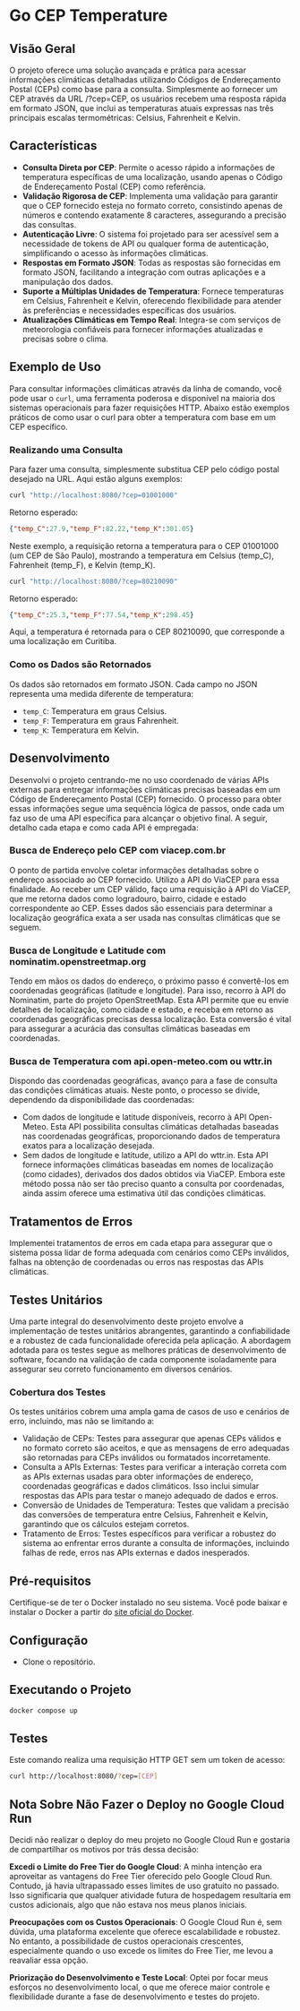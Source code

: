 # Go CEP Temperature

## Visão Geral

O projeto oferece uma solução avançada e prática para acessar informações climáticas detalhadas utilizando Códigos de Endereçamento Postal (CEPs) como base para a consulta. Simplesmente ao fornecer um CEP através da URL /?cep=CEP, os usuários recebem uma resposta rápida em formato JSON, que inclui as temperaturas atuais expressas nas três principais escalas termométricas: Celsius, Fahrenheit e Kelvin.

## Características

- **Consulta Direta por CEP**: Permite o acesso rápido a informações de temperatura específicas de uma localização, usando apenas o Código de Endereçamento Postal (CEP) como referência.
- **Validação Rigorosa de CEP**: Implementa uma validação para garantir que o CEP fornecido esteja no formato correto, consistindo apenas de números e contendo exatamente 8 caracteres, assegurando a precisão das consultas.
- **Autenticação Livre**: O sistema foi projetado para ser acessível sem a necessidade de tokens de API ou qualquer forma de autenticação, simplificando o acesso às informações climáticas.
- **Respostas em Formato JSON**: Todas as respostas são fornecidas em formato JSON, facilitando a integração com outras aplicações e a manipulação dos dados.
- **Suporte a Múltiplas Unidades de Temperatura**: Fornece temperaturas em Celsius, Fahrenheit e Kelvin, oferecendo flexibilidade para atender às preferências e necessidades específicas dos usuários.
- **Atualizações Climáticas em Tempo Real**: Integra-se com serviços de meteorologia confiáveis para fornecer informações atualizadas e precisas sobre o clima.

## Exemplo de Uso

Para consultar informações climáticas através da linha de comando, você pode usar o `curl`, uma ferramenta poderosa e disponível na maioria dos sistemas operacionais para fazer requisições HTTP. Abaixo estão exemplos práticos de como usar o curl para obter a temperatura com base em um CEP específico.

### Realizando uma Consulta

Para fazer uma consulta, simplesmente substitua CEP pelo código postal desejado na URL. Aqui estão alguns exemplos:

```bash
curl "http://localhost:8080/?cep=01001000"
```

Retorno esperado:

```json
{"temp_C":27.9,"temp_F":82.22,"temp_K":301.05}
```

Neste exemplo, a requisição retorna a temperatura para o CEP 01001000 (um CEP de São Paulo), mostrando a temperatura em Celsius (temp_C), Fahrenheit (temp_F), e Kelvin (temp_K).

```bash
curl "http://localhost:8080/?cep=80210090"
```

Retorno esperado:

```json
{"temp_C":25.3,"temp_F":77.54,"temp_K":298.45}
```

Aqui, a temperatura é retornada para o CEP 80210090, que corresponde a uma localização em Curitiba.

### Como os Dados são Retornados

Os dados são retornados em formato JSON. Cada campo no JSON representa uma medida diferente de temperatura:

- `temp_C`: Temperatura em graus Celsius.
- `temp_F`: Temperatura em graus Fahrenheit.
- `temp_K`: Temperatura em Kelvin.

## Desenvolvimento

Desenvolvi o projeto centrando-me no uso coordenado de várias APIs externas para entregar informações climáticas precisas baseadas em um Código de Endereçamento Postal (CEP) fornecido. O processo para obter essas informações segue uma sequência lógica de passos, onde cada um faz uso de uma API específica para alcançar o objetivo final. A seguir, detalho cada etapa e como cada API é empregada:

### Busca de Endereço pelo CEP com viacep.com.br

O ponto de partida envolve coletar informações detalhadas sobre o endereço associado ao CEP fornecido. Utilizo a API do ViaCEP para essa finalidade. Ao receber um CEP válido, faço uma requisição à API do ViaCEP, que me retorna dados como logradouro, bairro, cidade e estado correspondente ao CEP. Esses dados são essenciais para determinar a localização geográfica exata a ser usada nas consultas climáticas que se seguem.

### Busca de Longitude e Latitude com nominatim.openstreetmap.org

Tendo em mãos os dados do endereço, o próximo passo é convertê-los em coordenadas geográficas (latitude e longitude). Para isso, recorro à API do Nominatim, parte do projeto OpenStreetMap. Esta API permite que eu envie detalhes de localização, como cidade e estado, e receba em retorno as coordenadas geográficas precisas dessa localização. Esta conversão é vital para assegurar a acurácia das consultas climáticas baseadas em coordenadas.

### Busca de Temperatura com api.open-meteo.com ou wttr.in

Dispondo das coordenadas geográficas, avanço para a fase de consulta das condições climáticas atuais. Neste ponto, o processo se divide, dependendo da disponibilidade das coordenadas:

- Com dados de longitude e latitude disponíveis, recorro à API Open-Meteo. Esta API possibilita consultas climáticas detalhadas baseadas nas coordenadas geográficas, proporcionando dados de temperatura exatos para a localização desejada.
- Sem dados de longitude e latitude, utilizo a API do wttr.in. Esta API fornece informações climáticas baseadas em nomes de localização (como cidades), derivados dos dados obtidos via ViaCEP. Embora este método possa não ser tão preciso quanto a consulta por coordenadas, ainda assim oferece uma estimativa útil das condições climáticas.

## Tratamentos de Erros

Implementei tratamentos de erros em cada etapa para assegurar que o sistema possa lidar de forma adequada com cenários como CEPs inválidos, falhas na obtenção de coordenadas ou erros nas respostas das APIs climáticas.

## Testes Unitários

Uma parte integral do desenvolvimento deste projeto envolve a implementação de testes unitários abrangentes, garantindo a confiabilidade e a robustez de cada funcionalidade oferecida pela aplicação. A abordagem adotada para os testes segue as melhores práticas de desenvolvimento de software, focando na validação de cada componente isoladamente para assegurar seu correto funcionamento em diversos cenários.

### Cobertura dos Testes

Os testes unitários cobrem uma ampla gama de casos de uso e cenários de erro, incluindo, mas não se limitando a:

- Validação de CEPs: Testes para assegurar que apenas CEPs válidos e no formato correto são aceitos, e que as mensagens de erro adequadas são retornadas para CEPs inválidos ou formatados incorretamente.
- Consulta a APIs Externas: Testes para verificar a interação correta com as APIs externas usadas para obter informações de endereço, coordenadas geográficas e dados climáticos. Isso inclui simular respostas das APIs para testar o manejo adequado de dados e erros.
- Conversão de Unidades de Temperatura: Testes que validam a precisão das conversões de temperatura entre Celsius, Fahrenheit e Kelvin, garantindo que os cálculos estejam corretos.
- Tratamento de Erros: Testes específicos para verificar a robustez do sistema ao enfrentar erros durante a consulta de informações, incluindo falhas de rede, erros nas APIs externas e dados inesperados.

## Pré-requisitos

Certifique-se de ter o Docker instalado no seu sistema. Você pode baixar e instalar o Docker a partir do [site oficial do Docker](https://www.docker.com/).

## Configuração

- Clone o repositório.

## Executando o Projeto

```bash
docker compose up
```
## Testes

Este comando realiza uma requisição HTTP GET sem um token de acesso:

```bash
curl http://localhost:8080/?cep=[CEP]
```
## Nota Sobre Não Fazer o Deploy no Google Cloud Run

Decidi não realizar o deploy do meu projeto no Google Cloud Run e gostaria de compartilhar os motivos por trás dessa decisão:

**Excedi o Limite do Free Tier do Google Cloud**: A minha intenção era aproveitar as vantagens do Free Tier oferecido pelo Google Cloud Run. Contudo, já havia ultrapassado esses limites de uso gratuito no passado. Isso significaria que qualquer atividade futura de hospedagem resultaria em custos adicionais, algo que não estava nos meus planos iniciais.

**Preocupações com os Custos Operacionais**: O Google Cloud Run é, sem dúvida, uma plataforma excelente que oferece escalabilidade e robustez. No entanto, a possibilidade de custos operacionais crescentes, especialmente quando o uso excede os limites do Free Tier, me levou a reavaliar essa opção.

**Priorização do Desenvolvimento e Teste Local**: Optei por focar meus esforços no desenvolvimento local, o que me oferece maior controle e flexibilidade durante a fase de desenvolvimento e testes do projeto.
